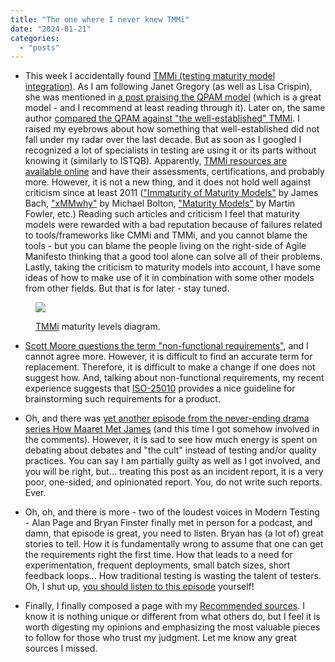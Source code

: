 ```yaml
---
title: "The one where I never knew TMMi"
date: "2024-01-21"
categories: 
  - "posts"
---
```


- This week I accidentally found [TMMi (testing maturity model integration)](https://www.tmmi.org/tmmi-documents/). As I am following Janet Gregory (as well as Lisa Crispin), she was mentioned in [a post praising the QPAM model](https://www.linkedin.com/posts/mowat_qualityassurance-qualityengineering-agile-activity-7151147696232304643-7dGs/) (which is a great model - and I recommend at least reading through it). Later on, the same author [compared the QPAM against "the well-established" TMMi](https://www.linkedin.com/posts/mowat_linkedin-log-in-or-sign-up-activity-7152643550956974080-j9EW/). I raised my eyebrows about how something that well-established did not fall under my radar over the last decade. But as soon as I googled I recognized a lot of specialists in testing are using it or its parts without knowing it (similarly to ISTQB). Apparently, [TMMi resources are available online](https://www.tmmi.org/tmmi-documents/) and have their assessments, certifications, and probably more. However, it is not a new thing, and it does not hold well against criticism since at least 2011 (["Immaturity of Maturity Models"](https://www.satisfice.com/blog/archives/581) by James Bach, ["xMMwhy"](https://developsense.com/blog/2011/10/xmmwhy) by Michael Bolton, ["Maturity Models"](https://martinfowler.com/bliki/MaturityModel.html) by Martin Fowler, etc.) Reading such articles and criticism I feel that maturity models were rewarded with a bad reputation because of failures related to tools/frameworks like CMMi and TMMi, and you cannot blame the tools - but you can blame the people living on the right-side of Agile Manifesto thinking that a good tool alone can solve all of their problems. Lastly, taking the criticism to maturity models into account, I have some ideas of how to make use of it in combination with some other models from other fields. But that is for later - stay tuned.

<figure>

![](https://testwhere.wordpress.com/wp-content/uploads/2024/01/image-5.png?w=1024)

<figcaption>

[TMMi](https://www.tmmi.org/) maturity levels diagram.

</figcaption>

</figure>

- [Scott Moore questions the term "non-functional requirements"](https://www.linkedin.com/posts/scottmooreconsulting_i-dont-care-if-it-is-an-industry-accepted-activity-7154455173916950528-7JJ6/), and I cannot agree more. However, it is difficult to find an accurate term for replacement. Therefore, it is difficult to make a change if one does not suggest how. And, talking about non-functional requirements, my recent experience suggests that [ISO-25010](https://iso25000.com/index.php/en/iso-25000-standards/iso-25010) provides a nice guideline for brainstorming such requirements for a product.

- Oh, and there was [yet another episode from the never-ending drama series How Maaret Met James](https://www.linkedin.com/posts/maaret_this-week-alone-i-received-a-thank-you-for-activity-7153685340799541250-jioG/) (and this time I got somehow involved in the comments). However, it is sad to see how much energy is spent on debating about debates and "the cult" instead of testing and/or quality practices. You can say I am partially guilty as well as I got involved, and you will be right, but... treating this post as an incident report, it is a very poor, one-sided, and opinionated report. You, do not write such reports. Ever.

- Oh, oh, and there is more - two of the loudest voices in Modern Testing - Alan Page and Bryan Finster finally met in person for a podcast, and damn, that episode is great, you need to listen. Bryan has (a lot of) great stories to tell. How it is fundamentally wrong to assume that one can get the requirements right the first time. How that leads to a need for experimentation, frequent deployments, small batch sizes, short feedback loops... How traditional testing is wasting the talent of testers. Oh, I shut up, [you should listen to this episode](https://podcasters.spotify.com/pod/show/abtesting/episodes/Episode-192-Bryan-Finster-e2eeuq4) yourself!

- Finally, I finally composed a page with my [Recommended sources](https://testwhere.blog/recommended-sources/). I know it is nothing unique or different from what others do, but I feel it is worth digesting my opinions and emphasizing the most valuable pieces to follow for those who trust my judgment. Let me know any great sources I missed.
